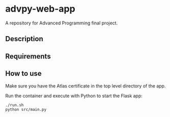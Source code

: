 # advpy-web-app
A repository for Advanced Programming final project.

## Description

## Requirements

## How to use

Make sure you have the Atlas certificate in the top level directory of the app.

Run the container and execute with Python to start the Flask app:

```
./run.sh
python src/main.py
```
